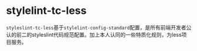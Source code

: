 # stylelint-tc-less
`styleslint-tc-less`基于`stylelint-config-standard`配置，是所有前端开发者公认的前二的styleslint代码规范配置。加上本人认同的一些特质化规则，为less项目服务。
